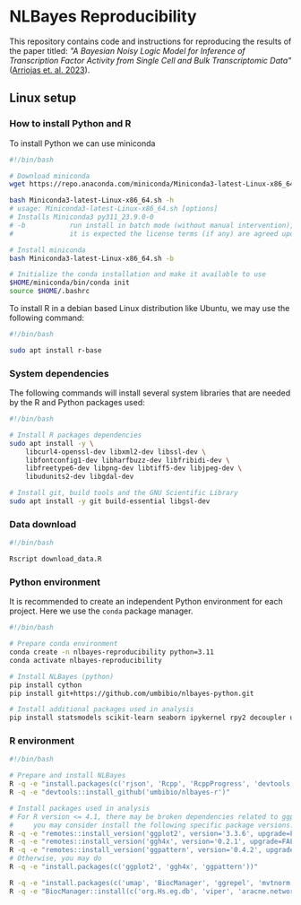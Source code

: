 # NLBayes Reproducibility
This repository contains code and instructions for reproducing the results
of the paper titled: *"A Bayesian Noisy Logic Model for Inference of Transcription
Factor Activity from Single Cell and Bulk Transcriptomic Data"*
([Arriojas et. al. 2023](https://doi.org/10.1101/2023.05.03.539308)).



## Linux setup

### How to install Python and R

To install Python we can use miniconda
```bash
#!/bin/bash

# Download miniconda
wget https://repo.anaconda.com/miniconda/Miniconda3-latest-Linux-x86_64.sh

bash Miniconda3-latest-Linux-x86_64.sh -h
# usage: Miniconda3-latest-Linux-x86_64.sh [options]
# Installs Miniconda3 py311_23.9.0-0
# -b           run install in batch mode (without manual intervention),
#              it is expected the license terms (if any) are agreed upon

# Install miniconda
bash Miniconda3-latest-Linux-x86_64.sh -b

# Initialize the conda installation and make it available to use
$HOME/miniconda/bin/conda init
source $HOME/.bashrc
```

To install R in a debian based Linux distribution like Ubuntu, we may use the following command:
```bash
#!/bin/bash

sudo apt install r-base
```
### System dependencies
The following commands will install several system libraries that are needed by the R and Python packages used:
```bash
#!/bin/bash

# Install R packages dependencies
sudo apt install -y \
    libcurl4-openssl-dev libxml2-dev libssl-dev \
    libfontconfig1-dev libharfbuzz-dev libfribidi-dev \
    libfreetype6-dev libpng-dev libtiff5-dev libjpeg-dev \
    libudunits2-dev libgdal-dev

# Install git, build tools and the GNU Scientific Library
sudo apt install -y git build-essential libgsl-dev
```
### Data download
```bash
#!/bin/bash

Rscript download_data.R
```

### Python environment
It is recommended to create an independent Python environment for each project. Here we use the `conda` package manager.
```bash
#!/bin/bash

# Prepare conda environment
conda create -n nlbayes-reproducibility python=3.11
conda activate nlbayes-reproducibility

# Install NLBayes (python)
pip install cython
pip install git+https://github.com/umbibio/nlbayes-python.git

# Install additional packages used in analysis
pip install statsmodels scikit-learn seaborn ipykernel rpy2 decoupler upsetplot
```

### R environment
```bash
#!/bin/bash

# Prepare and install NLBayes
R -q -e "install.packages(c('rjson', 'Rcpp', 'RcppProgress', 'devtools'))"
R -q -e "devtools::install_github('umbibio/nlbayes-r')"

# Install packages used in analysis
# For R version <= 4.1, there may be broken dependencies related to ggpattern
#     you may consider install the following specific package versions.
R -q -e "remotes::install_version('ggplot2', version='3.3.6', upgrade=FALSE)"
R -q -e "remotes::install_version('ggh4x', version='0.2.1', upgrade=FALSE)"
R -q -e "remotes::install_version('ggpattern', version='0.4.2', upgrade=FALSE)"
# Otherwise, you may do
R -q -e "install.packages(c('ggplot2', 'ggh4x', 'ggpattern'))"

R -q -e "install.packages(c('umap', 'BiocManager', 'ggrepel', 'mvtnorm', 'Seurat'))"
R -q -e "BiocManager::install(c('org.Hs.eg.db', 'viper', 'aracne.networks', 'GEOquery', 'glmGamPoi', 'clusterProfiler'), update=FALSE)"
```
